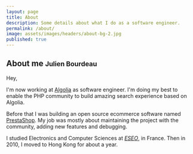 ```yaml
---
layout: page
title: About
description: Some details about what I do as a software engineer.
permalink: /about/
image: assets/images/headers/about-bg-2.jpg
published: true
---
```


## About me <small>Julien Bourdeau</small>

Hey,

I'm now working at [Algolia][2] as software engineer. I'm doing my best to enable
the PHP community to build amazing search experience based on Algolia.

Before that I was building an open source ecommerce software named [PrestaShop][1].
My job was mostly about maintaining the project with the community, adding new
features and debugging.

I studied Electronics and Computer Sciences at *[ESEO][1]*, in France. Then in
2010, I moved to Hong Kong for about a year.


[1]: http://www.prestashop.com
[2]: https://stories.algolia.com/how-algolia-built-a-culture-first-company-around-ownership-eee6623b1b6
